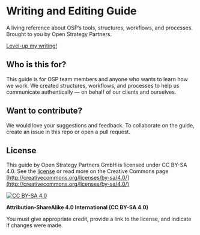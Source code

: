 # Writing and Editing Guide

A living reference about OSP’s tools, structures, workflows, and processes. Brought to you by Open Strategy Partners.

[Level-up my writing!](https://github.com/open-strategy-partners/product-comms-guide/blob/main/writing-guide.md)

## Who is this for?

This guide is for OSP team members and anyone who wants to learn how we work. We created structures, workflows, and processes to help us communicate authentically — on behalf of our clients and ourselves. 

## Want to contribute?

We would love your suggestions and feedback. To collaborate on the guide, create an issue in this repo or open a pull request. 

## License
This guide by Open Strategy Partners GmbH is licensed under CC BY-SA 4.0. See the [license](license) or read more on the Creative Commons page [http://creativecommons.org/licenses/by-sa/4.0/](http://creativecommons.org/licenses/by-sa/4.0/)

[![CC BY-SA 4.0][cc-by-sa-shield]][cc-by-sa]

[cc-by-sa]: http://creativecommons.org/licenses/by-sa/4.0/
[cc-by-sa-shield]: https://img.shields.io/badge/License-CC%20BY--SA%204.0-lightgrey.svg

**Attribution-ShareAlike 4.0 International (CC BY-SA 4.0)**

You must give appropriate credit, provide a link to the license, and indicate if changes were made. 
